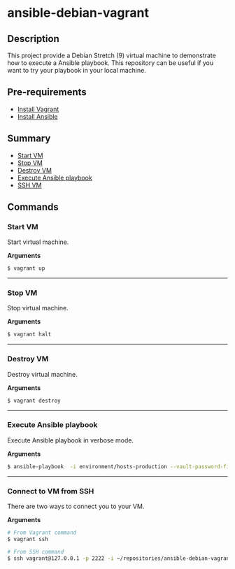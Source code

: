 # ansible-debian-vagrant

## Description

This project provide a Debian Stretch (9) virtual machine to demonstrate how to execute a Ansible playbook. 
This repository can be useful if you want to try your playbook in your local machine.  


## Pre-requirements

* [Install Vagrant](http://www.vagrantup.com)
* [Install Ansible](https://www.ansible.com)

## Summary

* [Start VM](#vagrantUp)
* [Stop VM](#vagrantStop)
* [Destroy VM](#vagrantDestroy)
* [Execute Ansible playbook](#executeAnsiblePlaybook)
* [SSH VM](#sshVagrant)


## Commands

<a name="vagrantUp"/>

### Start VM

Start virtual machine.

__Arguments__

```bash
$ vagrant up    
```

---------------------------------------

### Stop VM

Stop virtual machine.

__Arguments__

```bash
$ vagrant halt    
```

---------------------------------------

<a name="vagrantDestroy"/>

### Destroy VM

Destroy virtual machine.

__Arguments__

```bash
$ vagrant destroy    
```

---------------------------------------

<a name="executeAnsiblePlaybook"/>

### Execute Ansible playbook

Execute Ansible playbook in verbose mode.

__Arguments__

```bash
$ ansible-playbook  -i environment/hosts-production --vault-password-file .production playbook.yml --private-key ~/repositories/ansible-debian-vagrant/.vagrant/machines/bart/virtualbox/private_key -vvv   
```

---------------------------------------

<a name="sshVagrant"/>

### Connect to VM from SSH

There are two ways to connect you to your VM.

__Arguments__

```bash
# From Vagrant command
$ vagrant ssh   

# From SSH command
$ ssh vagrant@127.0.0.1 -p 2222 -i ~/repositories/ansible-debian-vagrant/.vagrant/machines/bart/virtualbox/private_key
```
